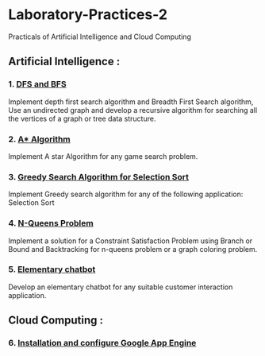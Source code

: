 # Laboratory-Practices-2
Practicals of Artificial Intelligence and Cloud Computing

## Artificial Intelligence :
### 1. [DFS and BFS](https://github.com/SagarSharma1702/Laboratory-Practices-2/blob/main/DFS_%26_BFS.ipynb)
Implement depth first search algorithm and Breadth First Search algorithm, Use an undirected graph and develop a recursive algorithm for searching all the vertices of a graph or tree data structure.
### 2. [A* Algorithm](https://github.com/SagarSharma1702/Laboratory-Practices-2/blob/main/A%20Star%20Algorithm.ipynb)
Implement A star Algorithm for any game search problem.
### 3. [Greedy Search Algorithm for Selection Sort](https://github.com/SagarSharma1702/Laboratory-Practices-2/blob/main/Selection_Sort.ipynb)
Implement Greedy search algorithm for any of the following application:
Selection Sort
### 4. [N-Queens Problem](https://github.com/SagarSharma1702/Laboratory-Practices-2/blob/main/NQueens.ipynb) 
Implement a solution for a Constraint Satisfaction Problem using Branch or Bound and Backtracking for n-queens problem or a graph coloring problem.
### 5. [Elementary chatbot](https://github.com/SagarSharma1702/Laboratory-Practices-2/blob/main/Chatbot.ipynb)
Develop an elementary chatbot for any suitable customer interaction application.
## Cloud Computing :
### 6. [Installation and configure Google App Engine](https://github.com/SagarSharma1702/Laboratory-Practices-2/blob/main/google%20API%20Engine.txt)
